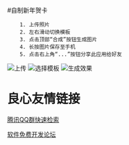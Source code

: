 #自制新年贺卡

```
	1. 上传照片
	2. 左右滑动切换模板
	3. 点击顶部“合成”按钮生成图片
	4. 长按图片保存至手机
	5. 点击右上角“...”按钮分享此应用给好友
```


![上传](snap/1.jpg)
![选择模板](snap/2.jpg)
![生成效果](snap/3.jpg)


 # 良心友情链接

[腾讯QQ群快速检索](http://u.720life.cn/s/8cf73f7c)

[软件免费开发论坛](http://u.720life.cn/s/bbb01dc0)